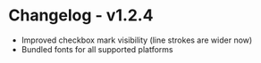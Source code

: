# Changelog - v1.2.4

- Improved checkbox mark visibility (line strokes are wider now)
- Bundled fonts for all supported platforms